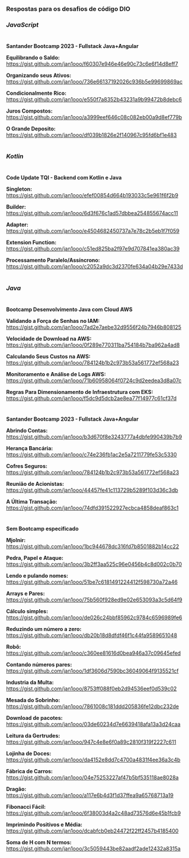 ### Respostas para os desafios de código DIO
### **_JavaScript_**
#
**Santander Bootcamp 2023 - Fullstack Java+Angular**

**Equilibrando o Saldo:** https://gist.github.com/jan1ooo/f60307e946e46e90c73c6e6f14d8eff7

**Organizando seus Ativos:** https://gist.github.com/jan1ooo/736e66137192026c936b5e99699869ac

**Condicionalmente Rico:** https://gist.github.com/jan1ooo/e550f7a8352b43231a9b99472b8debc6

**Juros Compostos:** https://gist.github.com/jan1ooo/a3999eef646c08c082eb00a9d8ef779b

**O Grande Deposito:** https://gist.github.com/jan1ooo/df039b1826e2f140967c95fd6bf1e483

#
### **_Kotlin_**
#
**Code Update TQI - Backend com Kotlin e Java**

**Singleton:** https://gist.github.com/jan1ooo/efef00854d664b193033c5e961f6f2b9

**Builder:** https://gist.github.com/jan1ooo/6d3f676c1ad57dbbea254855674acc11

**Adapter:** https://gist.github.com/jan1ooo/e4504682450737a7e78c2b5eb1f7f059

**Extension Function:** https://gist.github.com/jan1ooo/c51ed825ba2f97e9d707841ea380ac39

**Processamento Paralelo/Assíncrono:** https://gist.github.com/jan1ooo/c2052a9dc3d2370fe634a04b29e7433d

#
### **_Java_**
#
**Bootcamp Desenvolvimento Java com Cloud AWS**

**Validando a Força de Senhas no IAM:** https://gist.github.com/jan1ooo/7ad2e7aebe32d9556f24b7946b808125

**Velocidade de Download na AWS:** https://gist.github.com/jan1ooo/0f289e770311ba754184b7ba962a4ad8

**Calculando Seus Custos na AWS:** https://gist.github.com/jan1ooo/784124b1b2c973b53a561772ef568a23

**Monitoramento e Análise de Logs AWS:** https://gist.github.com/jan1ooo/71b60958064f0724c9d2eedea3d8a07c

**Regras Para Dimensionamento de Infraestrutura com EKS:** https://gist.github.com/jan1ooo/f5dc9d5dcb2ae8ea77f14977c61cf37d

#
**Santander Bootcamp 2023 - Fullstack Java+Angular**

**Abrindo Contas:** https://gist.github.com/jan1ooo/b3d670f8e3243777a4dbfe990439b7b9

**Herança Bancária:** https://gist.github.com/jan1ooo/c74e236fb1ac2e5a7211779fe53c5330

**Cofres Seguros:** https://gist.github.com/jan1ooo/784124b1b2c973b53a561772ef568a23

**Reunião de Acionistas:** https://gist.github.com/jan1ooo/44457fe41c113729b5289f103d36c3db

**A Última Transação:** https://gist.github.com/jan1ooo/74dfd391522927ecbca4858deaf863c1
#
**Sem Bootcamp especificado**

**Mjolnir:** https://gist.github.com/jan1ooo/1bc944678dc316fd7b8501882b14cc22

**Pedra, Papel e Ataque:** https://gist.github.com/jan1ooo/3b2ff3aa525c96e0456b4c8d002c0b70

**Lendo e pulando nomes:** https://gist.github.com/jan1ooo/51be7c6181491224412f598730a72a46

**Arrays e Pares:** https://gist.github.com/jan1ooo/75b560f928ed9e02e653093a3c5d64f9

**Cálculo simples:** https://gist.github.com/jan1ooo/de026c24bbf85962c9784c6596989fe6

**Reduzindo um número a zero:** https://gist.github.com/jan1ooo/db20b18d8dfdf46f1c44fa9589651048

**Robô:** https://gist.github.com/jan1ooo/c360ee81616d0bea946a37c09645efed

**Contando números pares:** https://gist.github.com/jan1ooo/1df3606d7590bc36049064f9135521cf

**Industria da Multa:** https://gist.github.com/jan1ooo/8753ff088f0eb2d94536eef0d539c02

**Mesada do Sobrinho:** https://gist.github.com/jan1ooo/7861008c181ddd205836fe12dbc232de

**Download de pacotes:** https://gist.github.com/jan1ooo/03de60234d7e6639418afa13a3d24caa

**Leitura da Gertrudes:** https://gist.github.com/jan1ooo/947c4e8e6f0a89c2810f319f2227c611

**Lojinha de Doces:** https://gist.github.com/jan1ooo/da4152e8dd7c4700a4831f4ee36a3c4b

**Fábrica de Carros:** https://gist.github.com/jan1ooo/04e75253227af47b5bf535118ae8028a

**Dragão:** https://gist.github.com/jan1ooo/a117e6b4d3f1d37ffea9a65768713a19

**Fibonacci Fácil:** https://gist.github.com/jan1ooo/6f38003d4a2c48ad73576d6e45b1fcb9

**Imprimindo Positivos e Média:** https://gist.github.com/jan1ooo/dcabfcb0eb24472f22ff2457b4185400

**Soma de H com N termos:** https://gist.github.com/jan1ooo/3c5059443be82aadf2ade12432a8315a
#

